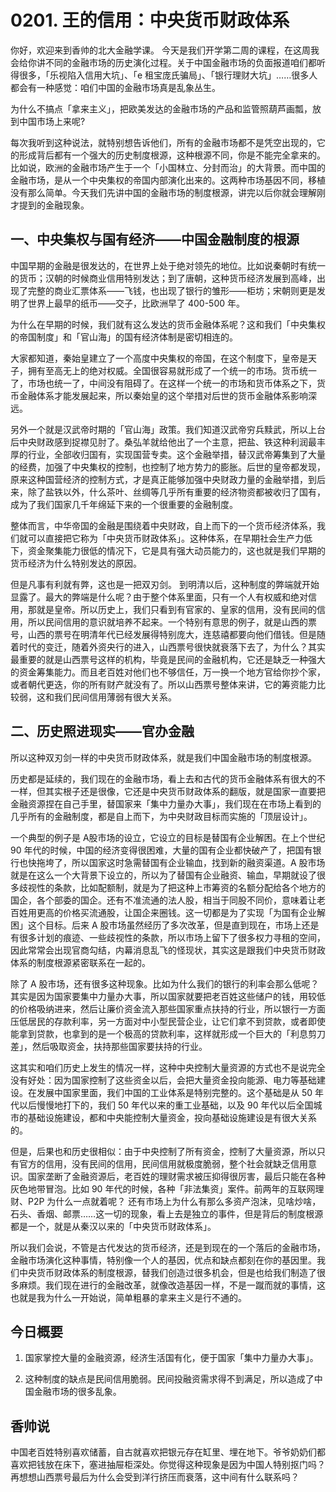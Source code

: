 # 0201. 王的信用：中央货币财政体系
你好，欢迎来到香帅的北大金融学课。
今天是我们开学第二周的课程，在这周我会给你讲不同的金融市场的历史演化过程。关于中国金融市场的负面报道咱们都听得很多，「乐视陷入信用大坑」、「e 租宝庞氏骗局」、「银行理财大坑」……很多人都会有一种感觉：咱们中国的金融市场真是乱象丛生。

为什么不搞点「拿来主义」，把欧美发达的金融市场的产品和监管照葫芦画瓢，放到中国市场上来呢?

每次我听到这种说法，就特别想告诉他们，所有的金融市场都不是凭空出现的，它的形成背后都有一个强大的历史制度根源，这种根源不同，你是不能完全拿来的。比如说，欧洲的金融市场产生于一个「小国林立、分封而治」的大背景。而中国的金融市场，是从一个中央集权的帝国内部演化出来的。这两种市场基因不同，移植没有那么简单。今天我们先讲中国的金融市场的制度根源，讲完以后你就会理解刚才提到的金融现象。 

## 一、中央集权与国有经济——中国金融制度的根源
中国早期的金融是很发达的，在世界上处于绝对领先的地位。比如说秦朝时有统一的货币；汉朝的时候商业信用特别发达；到了唐朝，这种货币经济发展到高峰，出现了完整的商业汇票体系——飞钱，也出现了银行的雏形——柜坊；宋朝则更是发明了世界上最早的纸币——交子，比欧洲早了 400-500 年。

为什么在早期的时候，我们就有这么发达的货币金融体系呢？这和我们「中央集权的帝国制度」和「官山海」的国有经济体制是密切相连的。

大家都知道，秦始皇建立了一个高度中央集权的帝国，在这个制度下，皇帝是天子，拥有至高无上的绝对权威。全国很容易就形成了一个统一的市场。货币统一了，市场也统一了，中间没有阻碍了。在这样一个统一的市场和货币体系之下，货币金融体系才能发展起来，所以秦始皇的这个举措对后世的货币金融体系影响深远。

另外一个就是汉武帝时期的「官山海」政策。我们知道汉武帝穷兵黩武，所以上台后中央财政感到捉襟见肘了。桑弘羊就给他出了一个主意，把盐、铁这种利润最丰厚的行业，全部收归国有，实现国营专卖。这个金融举措，替汉武帝筹集到了大量的经费，加强了中央集权的控制，也控制了地方势力的膨胀。后世的皇帝都发现，原来这种国营经济的控制方式，才是真正能够加强中央财政力量的金融举措，到后来，除了盐铁以外，什么茶叶、丝绸等几乎所有重要的经济物资都被收归了国有，成为了我们国家几千年绵延下来的一个很重要的金融制度。

整体而言，中华帝国的金融是围绕着中央财政，自上而下的一个货币经济体系，我们就可以直接把它称为「中央货币财政体系」。这种体系，在早期社会生产力低下，资金聚集能力很低的情况下，它是具有强大动员能力的，这也就是我们早期的货币经济为什么特别发达的原因。

但是凡事有利就有弊，这也是一把双刃剑。 到明清以后，这种制度的弊端就开始显露了。最大的弊端是什么呢？由于整个体系里面，只有一个人有权威和绝对信用，那就是皇帝。所以历史上，我们只看到有官家的、皇家的信用，没有民间的信用，所以民间信用的意识就培养不起来。一个特别有意思的例子，就是山西的票号，山西的票号在明清年代已经发展得特别庞大，连慈禧都要向他们借钱。但是随着时代的变迁，随着外资央行的进入，山西票号很快就衰落下去了，为什么？其实最重要的就是山西票号这样的机构，毕竟是民间的金融机构，它还是缺乏一种强大的资金筹集能力。而且老百姓对他们也不够信任，万一换一个地方官给你抄个家，或者朝代更迭，你的所有财产就没有了。所以山西票号整体来讲，它的筹资能力比较弱，这和我们民间信用薄弱有很大关系。 

## 二、历史照进现实——官办金融
所以这种双刃剑一样的中央货币财政体系，就是我们中国金融市场的制度根源。

历史都是延续的，我们现在的金融市场，看上去和古代的货币金融体系有很大的不一样，但其实根子还是很像，它还是中央货币财政体系的翻版，就是国家一直要把金融资源捏在自己手里，替国家来「集中力量办大事」，我们现在在市场上看到的几乎所有的金融制度，都是自上而下，为中央财政目标而实施的「顶层设计」。

一个典型的例子是 A股市场的设立，它设立的目标是替国有企业解困。在上个世纪 90 年代的时候，中国的经济变得很困难，大量的国有企业都快破产了，把国有银行也快拖垮了，所以国家这时急需替国有企业输血，找到新的融资渠道。A 股市场就是在这么一个大背景下设立的，所以为了替国有企业融资、输血，早期就设了很多歧视性的条款，比如配额制，就是为了把这种上市筹资的名额分配给各个地方的国企，各个部委的国企。还有不准流通的法人股，相当于同股不同价，意味着让老百姓用更高的价格买流通股，让国企来圈钱。这一切都是为了实现「为国有企业解困」这个目标。后来 A 股市场虽然经历了多次改革，但是直到现在，市场上还是有很多计划的痕迹、一些歧视性的条款，所以市场上留下了很多权力寻租的空间，因此常常会出现官商勾结，内幕消息乱飞的怪现状，其实这是跟我们中央货币财政体系的制度根源紧密联系在一起的。

除了 A 股市场，还有很多这种现象。比如为什么我们的银行的利率会那么低呢？其实是因为国家要集中力量办大事，所以国家就要把老百姓这些储户的钱，用较低的价格吸纳进来，然后让廉价资金流入那些国家重点扶持的行业，所以银行一方面压低居民的存款利率，另一方面对中小型民营企业，让它们拿不到贷款，或者即使能拿到贷款，也拿到的是一个极高的贷款利率，这样就形成一个巨大的「利息剪刀差」，然后吸取资金，扶持那些国家要扶持的行业。

这其实和咱们历史上发生的情况一样，这种中央控制大量资源的方式也不是说完全没有好处：因为国家控制了这些资金以后，会把大量资金投向能源、电力等基础建设。在发展中国家里面，我们中国的工业体系是特别完整的。这个基础是从 50 年代以后慢慢地打下的，我们 50 年代以来的重工业基础，以及 90 年代以后全国城市的基础设施建设，都和中央能控制大量资金，投向基础设施建设是有很大关系的。

但是，后果也和历史很相似：由于中央控制了所有资金，控制了大量资源，所以只有官方的信用，没有民间的信用，民间信用就极度脆弱，整个社会就缺乏信用意识。国家垄断了金融资源后，老百姓的理财需求被压抑得很厉害，最后只能在各种灰色地带冒泡。比如 90 年代的时候，各种「非法集资」案件。前两年的互联网理财、P2P 为什么一点就着呢？ 还有市场上为什么有那么多资产泡沫，见啥炒啥，石头、香烟、邮票……这一切的现象，看上去是独立的事件，但是背后的制度根源都是一个，就是从秦汉以来的「中央货币财政体系」。

所以我们会说，不管是古代发达的货币经济，还是到现在的一个落后的金融市场，金融市场演化这种事情，特别像一个人的基因，优点和缺点都刻在你的基因里。我们中央货币财政体系的制度根源，替我们创造过很多机会，但是也给我们制造了很多麻烦。我们现在进行的金融改革，就像改造基因一样，不是一蹴而就的事情，这也就是我为什么一开始说，简单粗暴的拿来主义是行不通的。 

## 今日概要
1. 国家掌控大量的金融资源，经济生活国有化，便于国家「集中力量办大事」。

2. 这种制度的缺点是民间信用脆弱。民间投融资需求得不到满足，所以造成了中国金融市场的很多乱象。

## 香帅说
中国老百姓特别喜欢储蓄，自古就喜欢把银元存在缸里、埋在地下。爷爷奶奶们都喜欢把钱放在床下，塞进抽屉柜深处。你觉得这种现象是因为中国人特别抠门吗？再想想山西票号最后为什么会受到洋行挤压而衰落，这中间有什么联系吗？
